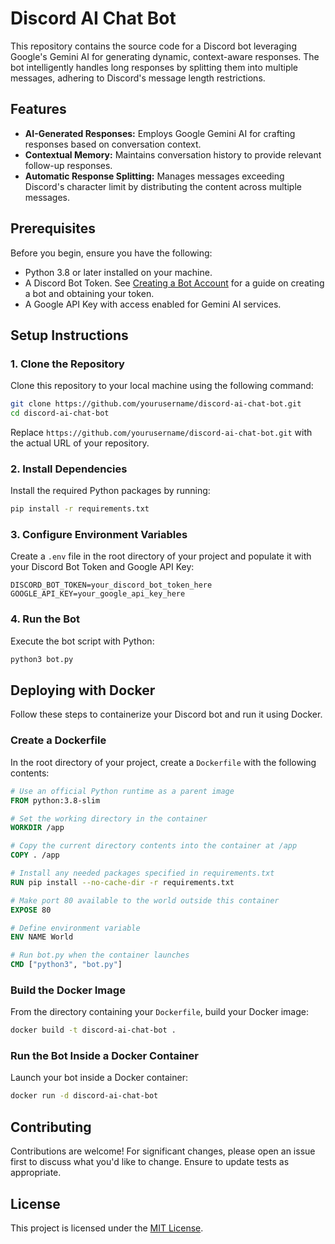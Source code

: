 # Discord AI Chat Bot

This repository contains the source code for a Discord bot leveraging Google's Gemini AI for generating dynamic, context-aware responses. The bot intelligently handles long responses by splitting them into multiple messages, adhering to Discord's message length restrictions.

## Features

- **AI-Generated Responses:** Employs Google Gemini AI for crafting responses based on conversation context.
- **Contextual Memory:** Maintains conversation history to provide relevant follow-up responses.
- **Automatic Response Splitting:** Manages messages exceeding Discord's character limit by distributing the content across multiple messages.

## Prerequisites

Before you begin, ensure you have the following:

- Python 3.8 or later installed on your machine.
- A Discord Bot Token. See [Creating a Bot Account](https://discordpy.readthedocs.io/en/stable/discord.html) for a guide on creating a bot and obtaining your token.
- A Google API Key with access enabled for Gemini AI services.

## Setup Instructions

### 1. Clone the Repository

Clone this repository to your local machine using the following command:

```sh
git clone https://github.com/yourusername/discord-ai-chat-bot.git
cd discord-ai-chat-bot
```

Replace `https://github.com/yourusername/discord-ai-chat-bot.git` with the actual URL of your repository.

### 2. Install Dependencies

Install the required Python packages by running:

```sh
pip install -r requirements.txt
```

### 3. Configure Environment Variables

Create a `.env` file in the root directory of your project and populate it with your Discord Bot Token and Google API Key:

```plaintext
DISCORD_BOT_TOKEN=your_discord_bot_token_here
GOOGLE_API_KEY=your_google_api_key_here
```

### 4. Run the Bot

Execute the bot script with Python:

```sh
python3 bot.py
```

## Deploying with Docker

Follow these steps to containerize your Discord bot and run it using Docker.

### Create a Dockerfile

In the root directory of your project, create a `Dockerfile` with the following contents:

```Dockerfile
# Use an official Python runtime as a parent image
FROM python:3.8-slim

# Set the working directory in the container
WORKDIR /app

# Copy the current directory contents into the container at /app
COPY . /app

# Install any needed packages specified in requirements.txt
RUN pip install --no-cache-dir -r requirements.txt

# Make port 80 available to the world outside this container
EXPOSE 80

# Define environment variable
ENV NAME World

# Run bot.py when the container launches
CMD ["python3", "bot.py"]
```

### Build the Docker Image

From the directory containing your `Dockerfile`, build your Docker image:

```sh
docker build -t discord-ai-chat-bot .
```

### Run the Bot Inside a Docker Container

Launch your bot inside a Docker container:

```sh
docker run -d discord-ai-chat-bot
```

## Contributing

Contributions are welcome! For significant changes, please open an issue first to discuss what you'd like to change. Ensure to update tests as appropriate.

## License

This project is licensed under the [MIT License](https://choosealicense.com/licenses/mit/).
